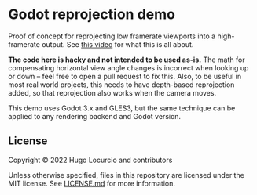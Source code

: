 # Godot reprojection demo

Proof of concept for reprojecting low framerate viewports into a
high-framerate output. See [this video](https://www.youtube.com/watch?v=f8piCZz0p-Y)
for what this is all about.

**The code here is hacky and not intended to be used as-is.** The math for
compensating horizontal view angle changes is incorrect when looking up or down –
feel free to open a pull request to fix this. Also, to be useful in most real
world projects, this needs to have depth-based reprojection added, so that
reprojection also works when the camera moves.

This demo uses Godot 3.x and GLES3, but the same technique can be applied
to any rendering backend and Godot version.

## License

Copyright © 2022 Hugo Locurcio and contributors

Unless otherwise specified, files in this repository are licensed under the
MIT license. See [LICENSE.md](LICENSE.md) for more information.
